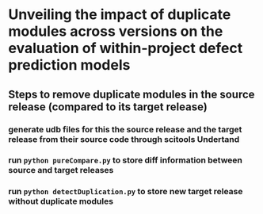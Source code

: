 # Unveiling the impact of duplicate modules across versions on the evaluation of within-project defect prediction models 

## Steps to remove duplicate modules in the source release (compared to its target release)  
### generate udb files for this the source release and the target release from their source code through scitools Undertand  

### run `python pureCompare.py` to store diff information between source and target releases  

### run `python detectDuplication.py` to store new target release without duplicate modules  